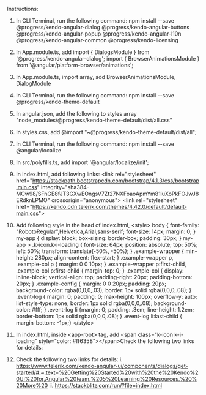 Instructions:
1. In CLI Terminal, run the following command:
npm install --save @progress/kendo-angular-dialog @progress/kendo-angular-buttons @progress/kendo-angular-popup @progress/kendo-angular-l10n @progress/kendo-angular-common @progress/kendo-licensing

2. In App.module.ts, add
import { DialogsModule } from '@progress/kendo-angular-dialog';
import { BrowserAnimationsModule } from '@angular/platform-browser/animations';

3. In App.module.ts, import array, add
BrowserAnimationsModule,
DialogModule

4. In CLI Terminal, run the following command:
npm install --save @progress/kendo-theme-default

5. In angular.json, add the following to styles array
"node_modules/@progress/kendo-theme-default/dist/all.css"

6. In styles.css, add
@import "~@progress/kendo-theme-default/dist/all";

7. In CLI Terminal, run the following command:
npm install --save @angular/localize

8. In src/polyfills.ts, add 
import '@angular/localize/init';

9. In index.html, add following links:
&lt;link rel="stylesheet" href="https://stackpath.bootstrapcdn.com/bootstrap/4.1.3/css/bootstrap.min.css" integrity="sha384-MCw98/SFnGE8fJT3GXwEOngsV7Zt27NXFoaoApmYm81iuXoPkFOJwJ8ERdknLPMO" crossorigin="anonymous"&gt;
&lt;link rel="stylesheet" href="https://kendo.cdn.telerik.com/themes/4.42.0/default/default-main.css"&gt;

10. Add following style in the head of index.html,
&lt;style&gt;
                body { font-family: "RobotoRegular",Helvetica,Arial,sans-serif; font-size: 14px; margin: 0; }
                my-app { display: block; box-sizing: border-box; padding: 30px; }
                my-app > .k-icon.k-i-loading { font-size: 64px; position: absolute; top: 50%; left: 50%; transform: translate(-50%, -50%); }
                .example-wrapper { min-height: 280px; align-content: flex-start; }
                .example-wrapper p, .example-col p { margin: 0 0 10px; }
                .example-wrapper p:first-child, .example-col p:first-child { margin-top: 0; }
                .example-col { display: inline-block; vertical-align: top; padding-right: 20px; padding-bottom: 20px; }
                .example-config { margin: 0 0 20px; padding: 20px; background-color: rgba(0,0,0,.03); border: 1px solid rgba(0,0,0,.08); }
                .event-log { margin: 0; padding: 0; max-height: 100px; overflow-y: auto; list-style-type: none; border: 1px solid rgba(0,0,0,.08); background-color: #fff; }
                .event-log li {margin: 0; padding: .3em; line-height: 1.2em; border-bottom: 1px solid rgba(0,0,0,.08); }
                .event-log li:last-child { margin-bottom: -1px;}
            &lt;/style&gt;

11. In index.html, inside &lt;app-root&gt; tag, add 
  &lt;span class="k-icon k-i-loading" style="color: #ff6358">&lt;/span>Check the following two links for details:
  
12. Check the following two links for details:
i. https://www.telerik.com/kendo-angular-ui/components/dialogs/get-started/#:~:text=%20Getting%20Started%20with%20the%20Kendo%20UI%20for,Angular%20team.%205%20Learning%20Resources.%20%20More%20
ii. https://stackblitz.com/run/?file=index.html
